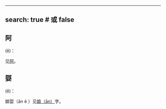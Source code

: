 
---
search: true # 或 false
---

## 阿

(ē)：

见[阿](../A/a#阿)。

## 娿

(ē)：

媕娿（ān ē ）见[媕（ān）](../A/an)字。